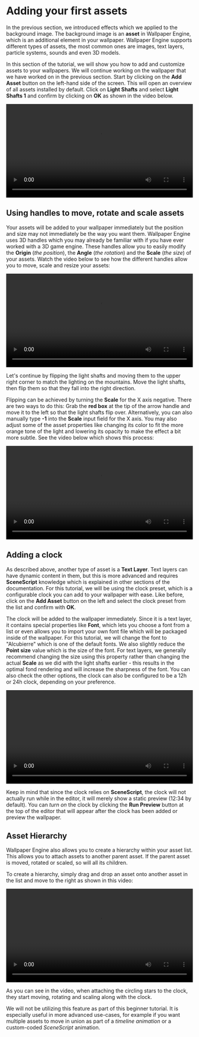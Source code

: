 # Adding your first assets

In the previous section, we introduced effects which we applied to the background image. The background image is an **asset** in Wallpaper Engine, which is an additional element in your wallpaper. Wallpaper Engine supports different types of assets, the most common ones are images, text layers, particle systems, sounds and even 3D models.

In this section of the tutorial, we will show you how to add and customize assets to your wallpapers. We will continue working on the wallpaper that we have worked on in the previous section. Start by clicking on the **Add Asset** button on the left-hand side of the screen. This will open an overview of all assets installed by default. Click on **Light Shafts** and select **Light Shafts 1** and confirm by clicking on **OK** as shown in the video below.

<video width="100%" controls>
  <source src="/videos/asset_adding.mp4" type="video/mp4">
  Your browser does not support the video tag.
</video>

## Using handles to move, rotate and scale assets

Your assets will be added to your wallpaper immediately but the position and size may not immediately be the way you want them. Wallpaper Engine uses 3D handles which you may already be familiar with if you have ever worked with a 3D game engine. These handles allow you to easily modify the **Origin** (*the position*), the **Angle** (*the rotation*) and the **Scale** (*the size*) of your assets. Watch the video below to see how the different handles allow you to move, scale and resize your assets:

<video width="100%" controls loop>
  <source src="/videos/asset_movement.mp4" type="video/mp4">
  Your browser does not support the video tag.
</video>

Let's continue by flipping the light shafts and moving them to the upper right corner to match the lighting on the mountains. Move the light shafts, then flip them so that they fall into the right direction.

Flipping can be achieved by turning the **Scale** for the X axis negative. There are two ways to do this: Grab the **red box** at the tip of the arrow handle and move it to the left so that the light shafts flip over. Alternatively, you can also manually type **-1** into the **Scale** input field for the X axis. You may also adjust some of the asset properties like changing its color to fit the more orange tone of the light and lowering its opacity to make the effect a bit more subtle. See the video below which shows this process:

<video width="100%" controls loop>
  <source src="/videos/asset_placement.mp4" type="video/mp4">
  Your browser does not support the video tag.
</video>

## Adding a clock

As described above, another type of asset is a **Text Layer**. Text layers can have dynamic content in them, but this is more advanced and requires **SceneScript** knowledge which is explained in other sections of the documentation. For this tutorial, we will be using the clock preset, which is a configurable clock you can add to your wallpaper with ease. Like before, click on the **Add Asset** button on the left and select the clock preset from the list and confirm with **OK**.

The clock will be added to the wallpaper immediately. Since it is a text layer, it contains special properties like **Font**, which lets you choose a font from a list or even allows you to import your own font file which will be packaged inside of the wallpaper. For this tutorial, we will change the font to "Alcubierre" which is one of the default fonts. We also slightly reduce the **Point size** value which is the size of the font. For text layers, we generally recommend changing the size using this property rather than changing the actual **Scale** as we did with the light shafts earlier - this results in the optimal fond rendering and will increase the sharpness of the font. You can also check the other options, the clock can also be configured to be a 12h or 24h clock, depending on your preference.

<video width="100%" controls loop>
  <source src="/videos/asset_clock.mp4" type="video/mp4">
  Your browser does not support the video tag.
</video>

Keep in mind that since the clock relies on **SceneScript**, the clock will not actually run while in the editor, it will merely show a static preview (12:34 by default). You can *turn on* the clock by clicking the **Run Preview** button at the top of the editor that will appear after the clock has been added or preview the wallpaper.

## Asset Hierarchy

Wallpaper Engine also allows you to create a hierarchy within your asset list. This allows you to attach assets to another parent asset. If the parent asset is moved, rotated or scaled, so will all its children.

To create a hierarchy, simply drag and drop an asset onto another asset in the list and move to the right as shown in this video:

<video width="100%" controls loop>
  <source src="/videos/asset_hierarchy.mp4" type="video/mp4">
  Your browser does not support the video tag.
</video>

As you can see in the video, when attaching the circling stars to the clock, they start moving, rotating and scaling along with the clock.

We will not be utilizing this feature as part of this beginner tutorial. It is especially useful in more advanced use-cases, for example if you want multiple assets to move in union as part of a *timeline animation* or a custom-coded *SceneScript* animation.